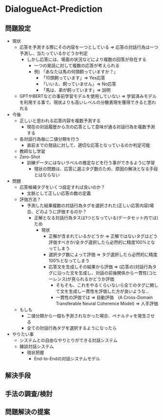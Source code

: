 # DialogueAct-Prediction
## 問題設定
+ 現状
  + 応答を予測する際にその内容を一つとしている 
    => 応答の対話行為は一つ予測し、当たっているかどうか判定
    + しかし応答には、場面の状況などにより複数の回答が存在する
      + 一つの発話に対して複数の応答が考えられる
      + 例) 「あなたは馬の何頭飼っていますか？」
        + 「10頭飼っています」=> Yes応答
        + 「いいえ、飼っていません」=> No応答
        + 「馬は、弟が飼っています」=> 説明
  + GPTやBERTなどの事前学習モデルを使用していない
    => 学習済みモデルを利用する事で、現状よりも高いレベルの分散表現を獲得できると思われる 
+ 今後
  + 正しいと思われる応答内容を複数予測する
    + 現在の対話履歴から次の応答として意味が通る対話行為を複数予測する
  + 各対話行為毎に二値分類を行う
    + 直前までの発話に対して、適切な応答となっているのか判定可能
  + 教師なし学習
  + Zero-Shot
    + 訓練データにはないラベルの推定などを行う事ができるように学習
      + 現状の問題は、応答に選ぶタグ数のため、原因の解決となる手段とはならない
+ 問題
  + 応答候補タグをいくつ設定すれば良いのか？
    + 文脈として正しい応答の数の定義
  + 評価方法？
    + 予測した結果複数の対話行為タグを選択された(正しい応答内容)場合、どのように評価するのか？
      + 正解となる対話行為タスは1つとなっている(データセット内では)ため
        + 現状
          + 正解が含まれているかどうか => 正解ではないタグはどう評価すべきか/全タグ選択したら必然的に精度100%となってしまう
          + 選択タグ数によって評価 => タグ選択したら必然的に精度100%となってしまう
          + 応答文を生成しその結果から評価 => (応答の)対話行為タグに沿った文を生成し、対話の前後関係から一貫性(コヒーレンス)が見られるかどうか評価
            + そもそも、これをやるくらいないら全てのタグに関して文を生成し一貫性を評価した方が良いような...
            + 一貫性の評価では => 自動評価　(A Cross-Domain Transferable Neural Coherence Model)
                            => 人手評価
  + もしも
    + 二値分類から一個も予測されなかった場合、ペナルティを発生させる
    + 全ての対話行為タグを選択するようになったら
+ やりたい事
  + システムとの自由なやりとりができる対話システム
  + 雑談対話システム
    + 現状把握 
      + End-to-Endの対話システムモデル
## 解決手段
## 手法の調査/検討
## 問題解決の提案

